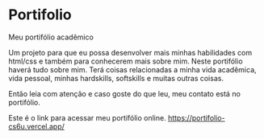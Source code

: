 # Portifolio
Meu portifólio acadêmico

Um projeto para que eu possa desenvolver mais minhas habilidades com html/css e também para conhecerem mais sobre mim.
Neste portifólio haverá tudo sobre mim. Terá coisas relacionadas a minha vida acadêmica, vida pessoal, minhas hardskills,
softskills e muitas outras coisas. 

Então leia com atenção e caso goste do que leu, meu contato está no portifólio. 

Este é o link para acessar meu portifólio online.
https://portifolio-cs6u.vercel.app/
